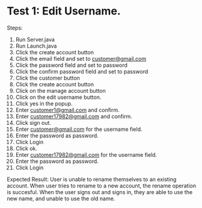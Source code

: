 # Test 1: Edit Username.
Steps:
1. Run Server.java
2. Run Launch.java
3. Click the create account button
4. Click the email field and set to customer@gmail.com
5. Click the password field and set to password
6. Click the confirm password field and set to password
7. Click the customer button
9. Click the create account button
10. Click on the manage account button
11. Click on the edit username button.
12. Click yes in the popup.
13. Enter customer1@gmail.com and confirm.
14. Enter customer17982@gmail.com and confirm.
15. Click sign out.
16. Enter customer@gmail.com for the username field.
17. Enter the password as password.
18. Click Login
19. Click ok.
20. Enter customer17982@gmail.com for the username field.
21. Enter the password as password.
22. Click Login

Expected Result: User is unable to rename themselves to an existing account. When user tries to rename to a new account, the rename operation is succesful. When the user signs out and signs in, they are able to use the new name, and unable to use the old name.